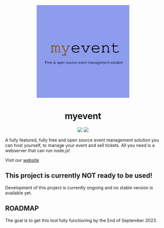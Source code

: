 <div id="title" align="center">
    <img src="./assets/logo.png" width="300">
    <h1>myevent</h1>
</div>

<div id="badges" align="center">
<img src="https://img.shields.io/github/release/simplePCBuilding/myevent.svg">
<img src="https://img.shields.io/github/license/simplePCBuilding/myevent.svg">
</div>

A fully featured, fully free and open source event management solution you can host yourself, to manage your event and sell tickets. All you need is a webserver that can run node.js!

Visit our [website](https://myevent.janishutz.com)

## This project is currently NOT ready to be used! 
Development of this project is currently ongoing and no stable version is available yet. 


## ROADMAP
The goal is to get this tool fully functioning by the End of September 2023.